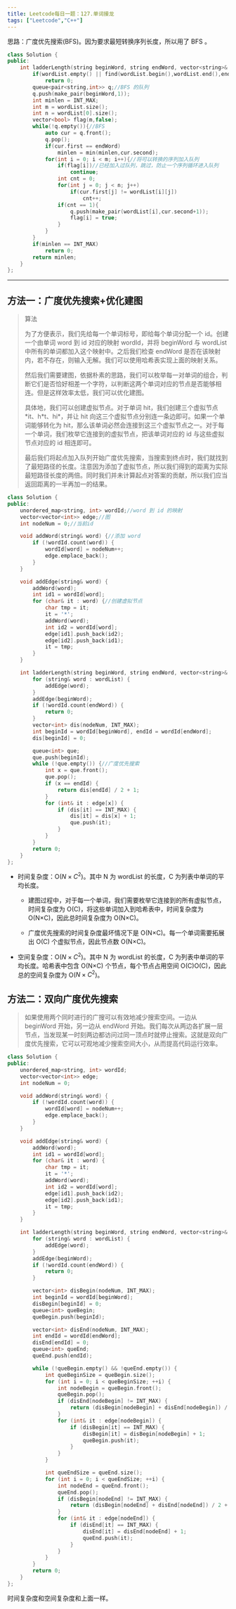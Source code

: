 ```yaml
---
title: Leetcode每日一题：127.单词接龙
tags: ["Leetcode","C++"]
---
```


思路：广度优先搜索(BFS)。因为要求最短转换序列长度，所以用了 BFS 。

~~~c++
class Solution {
public:
    int ladderLength(string beginWord, string endWord, vector<string>& wordList) {
        if(wordList.empty() || find(wordList.begin(),wordList.end(),endWord) == wordList.end())//如果字典没有目标单词，直接返回0
            return 0;
        queue<pair<string,int>> q;//BFS 的队列
        q.push(make_pair(beginWord,1));
        int minlen = INT_MAX;
        int m = wordList.size();
        int n = wordList[0].size();
        vector<bool> flag(m,false);
        while(!q.empty()){//BFS
            auto cur = q.front();
            q.pop();
            if(cur.first == endWord)
                minlen = min(minlen,cur.second);
            for(int i = 0; i < m; i++){//将可以转换的序列加入队列
                if(flag[i])//已经加入过队列，跳过，防止一个序列循环进入队列
                    continue;
                int cnt = 0;
                for(int j = 0; j < n; j++)
                    if(cur.first[j] != wordList[i][j])
                        cnt++;
                if(cnt == 1){
                    q.push(make_pair(wordList[i],cur.second+1));
                    flag[i] = true;
                }
            }
        }
        if(minlen == INT_MAX)
            return 0;
        return minlen;
    }
};
~~~

***

## 方法一：广度优先搜索+优化建图

> 算法
>
> 为了方便表示，我们先给每一个单词标号，即给每个单词分配一个 id。创建一个由单词 word 到 id 对应的映射 wordId，并将 beginWord 与 wordList 中所有的单词都加入这个映射中。之后我们检查 endWord 是否在该映射内，若不存在，则输入无解。我们可以使用哈希表实现上面的映射关系。
>
> 然后我们需要建图，依据朴素的思路，我们可以枚举每一对单词的组合，判断它们是否恰好相差一个字符，以判断这两个单词对应的节点是否能够相连。但是这样效率太低，我们可以优化建图。
>
> 具体地，我们可以创建虚拟节点。对于单词 hit，我们创建三个虚拟节点 \*it、h\*t、hi*，并让 hit 向这三个虚拟节点分别连一条边即可。如果一个单词能够转化为 hit，那么该单词必然会连接到这三个虚拟节点之一。对于每一个单词，我们枚举它连接到的虚拟节点，把该单词对应的 id 与这些虚拟节点对应的 id 相连即可。
>
> 最后我们将起点加入队列开始广度优先搜索，当搜索到终点时，我们就找到了最短路径的长度。注意因为添加了虚拟节点，所以我们得到的距离为实际最短路径长度的两倍。同时我们并未计算起点对答案的贡献，所以我们应当返回距离的一半再加一的结果。
>

~~~c++
class Solution {
public:
    unordered_map<string, int> wordId;//word 到 id 的映射
    vector<vector<int>> edge;//图
    int nodeNum = 0;//当前id

    void addWord(string& word) {//添加 word
        if (!wordId.count(word)) {
            wordId[word] = nodeNum++;
            edge.emplace_back();
        }
    }

    void addEdge(string& word) {
        addWord(word);
        int id1 = wordId[word];
        for (char& it : word) {//创建虚拟节点
            char tmp = it;
            it = '*';
            addWord(word);
            int id2 = wordId[word];
            edge[id1].push_back(id2);
            edge[id2].push_back(id1);
            it = tmp;
        }
    }

    int ladderLength(string beginWord, string endWord, vector<string>& wordList) {
        for (string& word : wordList) {
            addEdge(word);
        }
        addEdge(beginWord);
        if (!wordId.count(endWord)) {
            return 0;
        }
        vector<int> dis(nodeNum, INT_MAX);
        int beginId = wordId[beginWord], endId = wordId[endWord];
        dis[beginId] = 0;

        queue<int> que;
        que.push(beginId);
        while (!que.empty()) {//广度优先搜索
            int x = que.front();
            que.pop();
            if (x == endId) {
                return dis[endId] / 2 + 1;
            }
            for (int& it : edge[x]) {
                if (dis[it] == INT_MAX) {
                    dis[it] = dis[x] + 1;
                    que.push(it);
                }
            }
        }
        return 0;
    }
};
~~~

* 时间复杂度：O($N\times C^2$)。其中 N 为 wordList 的长度，C 为列表中单词的平均长度。

  * 建图过程中，对于每一个单词，我们需要枚举它连接到的所有虚拟节点，时间复杂度为 O(C)，将这些单词加入到哈希表中，时间复杂度为 O(N×C)，因此总时间复杂度为 O(N×C)。

  * 广度优先搜索的时间复杂度最坏情况下是 O(N×C)。每一个单词需要拓展出 O(C) 个虚拟节点，因此节点数 O(N×C)。

* 空间复杂度：O($N \times C^2$)。其中 N 为 wordList 的长度，C 为列表中单词的平均长度。哈希表中包含 O(N×C) 个节点，每个节点占用空间 O(C)O(C)，因此总的空间复杂度为 O($N \times C^2$)。

## 方法二：双向广度优先搜索

> 如果使用两个同时进行的广搜可以有效地减少搜索空间。一边从 beginWord 开始，另一边从 endWord 开始。我们每次从两边各扩展一层节点，当发现某一时刻两边都访问过同一顶点时就停止搜索。这就是双向广度优先搜索，它可以可观地减少搜索空间大小，从而提高代码运行效率。
>

~~~c++
class Solution {
public:
    unordered_map<string, int> wordId;
    vector<vector<int>> edge;
    int nodeNum = 0;

    void addWord(string& word) {
        if (!wordId.count(word)) {
            wordId[word] = nodeNum++;
            edge.emplace_back();
        }
    }

    void addEdge(string& word) {
        addWord(word);
        int id1 = wordId[word];
        for (char& it : word) {
            char tmp = it;
            it = '*';
            addWord(word);
            int id2 = wordId[word];
            edge[id1].push_back(id2);
            edge[id2].push_back(id1);
            it = tmp;
        }
    }

    int ladderLength(string beginWord, string endWord, vector<string>& wordList) {
        for (string& word : wordList) {
            addEdge(word);
        }
        addEdge(beginWord);
        if (!wordId.count(endWord)) {
            return 0;
        }

        vector<int> disBegin(nodeNum, INT_MAX);
        int beginId = wordId[beginWord];
        disBegin[beginId] = 0;
        queue<int> queBegin;
        queBegin.push(beginId);

        vector<int> disEnd(nodeNum, INT_MAX);
        int endId = wordId[endWord];
        disEnd[endId] = 0;
        queue<int> queEnd;
        queEnd.push(endId);

        while (!queBegin.empty() && !queEnd.empty()) {
            int queBeginSize = queBegin.size();
            for (int i = 0; i < queBeginSize; ++i) {
                int nodeBegin = queBegin.front();
                queBegin.pop();
                if (disEnd[nodeBegin] != INT_MAX) {
                    return (disBegin[nodeBegin] + disEnd[nodeBegin]) / 2 + 1;
                }
                for (int& it : edge[nodeBegin]) {
                    if (disBegin[it] == INT_MAX) {
                        disBegin[it] = disBegin[nodeBegin] + 1;
                        queBegin.push(it);
                    }
                }
            }

            int queEndSize = queEnd.size();
            for (int i = 0; i < queEndSize; ++i) {
                int nodeEnd = queEnd.front();
                queEnd.pop();
                if (disBegin[nodeEnd] != INT_MAX) {
                    return (disBegin[nodeEnd] + disEnd[nodeEnd]) / 2 + 1;
                }
                for (int& it : edge[nodeEnd]) {
                    if (disEnd[it] == INT_MAX) {
                        disEnd[it] = disEnd[nodeEnd] + 1;
                        queEnd.push(it);
                    }
                }
            }
        }
        return 0;
    }
};
~~~

时间复杂度和空间复杂度和上面一样。
